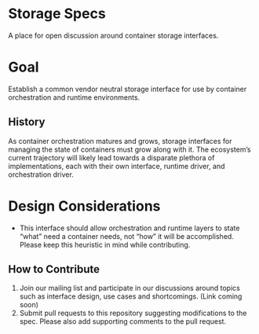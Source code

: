# Storage Specs

A place for open discussion around container storage interfaces.

# Goal

Establish a common vendor neutral storage interface for use by container
orchestration and runtime environments.


## History

As container orchestration matures and grows, storage interfaces for managing
the state of containers must grow along with it. The ecosystem’s current
trajectory will likely lead towards a disparate plethora of implementations,
each with their own interface, runtime driver, and orchestration driver.

# Design Considerations

* This interface should allow orchestration and runtime layers to state “what”
  need a container needs, not “how” it will be accomplished. Please keep this
  heuristic in mind while contributing.

## How to Contribute

1. Join our mailing list and participate in our discussions around topics such
as interface design, use cases and shortcomings. (Link coming soon)
2. Submit pull requests to this repository suggesting modifications to the
spec. Please also add supporting comments to the pull request.
